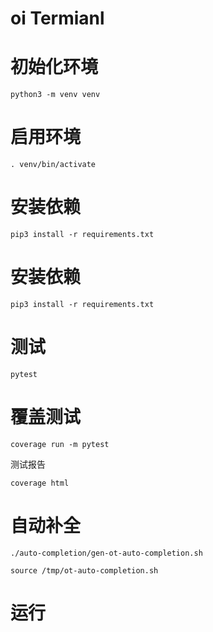 # oi Termianl

# 初始化环境

`python3 -m venv venv`

# 启用环境

`. venv/bin/activate`

# 安装依赖

`pip3 install -r requirements.txt`

# 安装依赖

`pip3 install -r requirements.txt`

# 测试

`pytest`

# 覆盖测试

`coverage run -m pytest `

测试报告

`coverage html`

# 自动补全

`./auto-completion/gen-ot-auto-completion.sh`

`source /tmp/ot-auto-completion.sh`

# 运行

